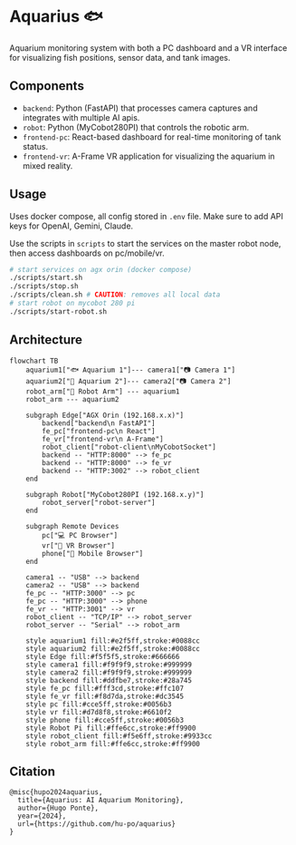 # Aquarius 🐟

Aquarium monitoring system with both a PC dashboard and a VR interface for visualizing fish positions, sensor data, and tank images.

## Components

- `backend`: Python (FastAPI) that processes camera captures and integrates with multiple AI apis.
- `robot`: Python (MyCobot280PI) that controls the robotic arm.
- `frontend-pc`: React-based dashboard for real-time monitoring of tank status.
- `frontend-vr`: A-Frame VR application for visualizing the aquarium in mixed reality.

## Usage

Uses docker compose, all config stored in `.env` file. Make sure to add API keys for OpenAI, Gemini, Claude.

Use the scripts in `scripts` to start the services on the master robot node, then access dashboards on pc/mobile/vr.

```bash
# start services on agx orin (docker compose)
./scripts/start.sh
./scripts/stop.sh
./scripts/clean.sh # CAUTION: removes all local data
# start robot on mycobot 280 pi
./scripts/start-robot.sh
```

<!-- ## Video

[![YouTube Video](https://img.youtube.com/vi/TBD/0.jpg)](https://www.youtube.com/watch?v=TBD) -->

## Architecture

```mermaid
flowchart TB
    aquarium1["🐟 Aquarium 1"]--- camera1["📷 Camera 1"]
    aquarium2["🐠 Aquarium 2"]--- camera2["📷 Camera 2"]
    robot_arm["🦾 Robot Arm"] --- aquarium1
    robot_arm --- aquarium2
    
    subgraph Edge["AGX Orin (192.168.x.x)"]
        backend["backend\n FastAPI"]
        fe_pc["frontend-pc\n React"]
        fe_vr["frontend-vr\n A-Frame"]
        robot_client["robot-client\nMyCobotSocket"]
        backend -- "HTTP:8000" --> fe_pc
        backend -- "HTTP:8000" --> fe_vr
        backend -- "HTTP:3002" --> robot_client
    end
    
    subgraph Robot["MyCobot280PI (192.168.x.y)"]
        robot_server["robot-server"]
    end
    
    subgraph Remote Devices
        pc["💻 PC Browser"]
        vr["🥽 VR Browser"]
        phone["📱 Mobile Browser"]
    end
    
    camera1 -- "USB" --> backend
    camera2 -- "USB" --> backend
    fe_pc -- "HTTP:3000" --> pc
    fe_pc -- "HTTP:3000" --> phone
    fe_vr -- "HTTP:3001" --> vr
    robot_client -- "TCP/IP" --> robot_server
    robot_server -- "Serial" --> robot_arm

    style aquarium1 fill:#e2f5ff,stroke:#0088cc
    style aquarium2 fill:#e2f5ff,stroke:#0088cc
    style Edge fill:#f5f5f5,stroke:#666666
    style camera1 fill:#f9f9f9,stroke:#999999
    style camera2 fill:#f9f9f9,stroke:#999999
    style backend fill:#ddfbe7,stroke:#28a745
    style fe_pc fill:#fff3cd,stroke:#ffc107
    style fe_vr fill:#f8d7da,stroke:#dc3545
    style pc fill:#cce5ff,stroke:#0056b3
    style vr fill:#d7d8f8,stroke:#6610f2
    style phone fill:#cce5ff,stroke:#0056b3
    style Robot Pi fill:#ffe6cc,stroke:#ff9900
    style robot_client fill:#f5e6ff,stroke:#9933cc
    style robot_arm fill:#ffe6cc,stroke:#ff9900
```

## Citation

```
@misc{hupo2024aquarius,
  title={Aquarius: AI Aquarium Monitoring},
  author={Hugo Ponte},
  year={2024},
  url={https://github.com/hu-po/aquarius}
}
```